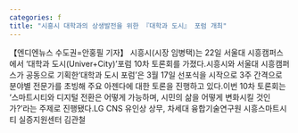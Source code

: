 ```yaml
---
categories: f
title: "시흥시 대학과의 상생발전을 위한 『대학과 도시』 포럼 개최"
---
```

【엔디엔뉴스 수도권=안홍필 기자】 시흥시(시장 임병택)는 22일 서울대 시흥캠퍼스에서 ‘대학과 도시(Univer+City)’포럼 10차 토론회를 가졌다.시흥시와 서울대 시흥캠퍼스가 공동으로 기획한‘대학과 도시 포럼’은 3월 17일 선포식을 시작으로 3주 간격으로 분야별 전문가를 초빙해 주요 아젠다에 대한 토론을 진행하고 있다.이번 10차 토론회는 ‘스마트시티와 디지털 전환은 어떻게 가능하며, 시민의 삶을 어떻게 변화시킬 것인가?’라는 주제로 진행됐다.LG CNS 유인상 상무, 차세대 융합기술연구원 시흥스마트시티 실증지원센터 김관철
